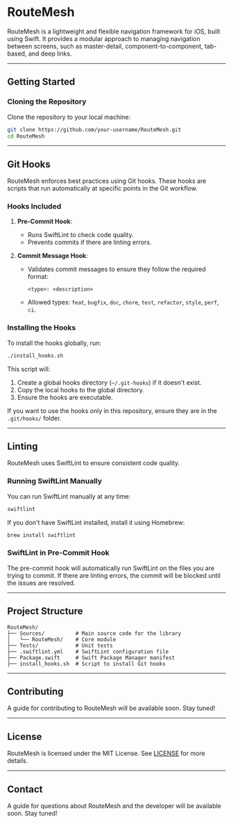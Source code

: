 # RouteMesh

RouteMesh is a lightweight and flexible navigation framework for iOS, built using Swift. It provides a modular approach to managing navigation between screens, such as master-detail, component-to-component, tab-based, and deep links.

---

## Getting Started


### Cloning the Repository

Clone the repository to your local machine:
```bash
git clone https://github.com/your-username/RouteMesh.git
cd RouteMesh
```

---

## Git Hooks

RouteMesh enforces best practices using Git hooks. These hooks are scripts that run automatically at specific points in the Git workflow.

### Hooks Included

1. **Pre-Commit Hook**:
   - Runs SwiftLint to check code quality.
   - Prevents commits if there are linting errors.

2. **Commit Message Hook**:
   - Validates commit messages to ensure they follow the required format:
     ```
     <type>: <description>
     ```
   - Allowed types: `feat`, `bugfix`, `doc`, `chore`, `test`, `refactor`, `style`, `perf`, `ci`.

### Installing the Hooks

To install the hooks globally, run:
```bash
./install_hooks.sh
```

This script will:
1. Create a global hooks directory (`~/.git-hooks`) if it doesn't exist.
2. Copy the local hooks to the global directory.
3. Ensure the hooks are executable.

If you want to use the hooks only in this repository, ensure they are in the `.git/hooks/` folder.

---

## Linting

RouteMesh uses SwiftLint to ensure consistent code quality. 

### Running SwiftLint Manually

You can run SwiftLint manually at any time:
```bash
swiftlint
```

If you don't have SwiftLint installed, install it using Homebrew:
```bash
brew install swiftlint
```

### SwiftLint in Pre-Commit Hook

The pre-commit hook will automatically run SwiftLint on the files you are trying to commit. If there are linting errors, the commit will be blocked until the issues are resolved.

---

## Project Structure

```plaintext
RouteMesh/
├── Sources/          # Main source code for the library
│   └── RouteMesh/    # Core module
├── Tests/            # Unit tests
├── .swiftlint.yml    # SwiftLint configuration file
├── Package.swift     # Swift Package Manager manifest
├── install_hooks.sh  # Script to install Git hooks
```

---

## Contributing

A guide for contributing to RouteMesh will be available soon. Stay tuned!

---

## License

RouteMesh is licensed under the MIT License. See [LICENSE](LICENSE) for more details.

---

## Contact

A guide for questions about RouteMesh and the developer will be available soon. Stay tuned!
